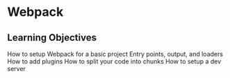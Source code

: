 # Webpack

## Learning Objectives

How to setup Webpack for a basic project
Entry points, output, and loaders
How to add plugins
How to split your code into chunks
How to setup a dev server
